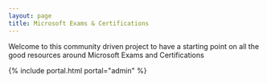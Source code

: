 ```yaml
---
layout: page
title: Microsoft Exams & Certifications
---
```


Welcome to this community driven project to have a starting point on all the good resources around Microsoft Exams and Certifications

{% include portal.html portal="admin" %}
